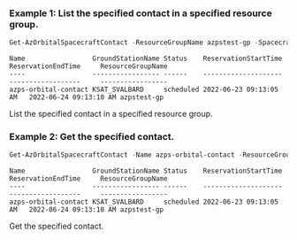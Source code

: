### Example 1: List the specified contact in a specified resource group.
```powershell
Get-AzOrbitalSpacecraftContact -ResourceGroupName azpstest-gp -SpacecraftName azps-orbitalspacecraft
```

```output
Name                 GroundStationName Status    ReservationStartTime     ReservationEndTime     ResourceGroupName
----                 ----------------- ------    --------------------     ------------------     -----------------
azps-orbital-contact KSAT_SVALBARD     scheduled 2022-06-23 09:13:05 AM   2022-06-24 09:13:10 AM azpstest-gp
```

List the specified contact in a specified resource group.

### Example 2: Get the specified contact.
```powershell
Get-AzOrbitalSpacecraftContact -Name azps-orbital-contact -ResourceGroupName azpstest-gp -SpacecraftName azps-orbitalspacecraft
```

```output
Name                 GroundStationName Status    ReservationStartTime     ReservationEndTime     ResourceGroupName
----                 ----------------- ------    --------------------     ------------------     -----------------
azps-orbital-contact KSAT_SVALBARD     scheduled 2022-06-23 09:13:05 AM   2022-06-24 09:13:10 AM azpstest-gp
```

Get the specified contact.